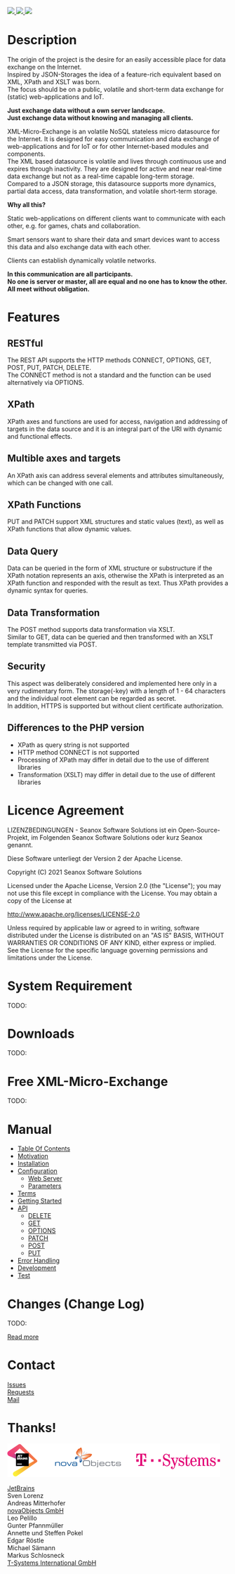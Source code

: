 <p>
  <a href="https://github.com/seanox/xml-micro-exchange-js/pulls">
    <img src="https://img.shields.io/badge/development-active-green?style=for-the-badge">
  </a>
  <a href="https://github.com/seanox/xml-micro-exchange-js/issues">
    <img src="https://img.shields.io/badge/maintenance-active-green?style=for-the-badge">
  </a>
  <a href="http://seanox.de/contact">
    <img src="https://img.shields.io/badge/support-active-green?style=for-the-badge">
  </a>
</p>


# Description
The origin of the project is the desire for an easily accessible place for data
exchange on the Internet.  
Inspired by JSON-Storages the idea of a feature-rich equivalent based on XML,
XPath and XSLT was born.  
The focus should be on a public, volatile and short-term data exchange for
(static) web-applications and IoT.

__Just exchange data without a own server landscape.__  
__Just exchange data without knowing and managing all clients.__

XML-Micro-Exchange is an volatile NoSQL stateless micro datasource for the
Internet. It is designed for easy communication and data exchange of
web-applications and for IoT or for other Internet-based modules and
components.  
The XML based datasource is volatile and lives through continuous use and
expires through inactivity. They are designed for active and near real-time data
exchange but not as a real-time capable long-term storage.  
Compared to a JSON storage, this datasource supports more dynamics, partial data
access, data transformation, and volatile short-term storage. 

__Why all this?__

Static web-applications on different clients want to communicate with each
other, e.g. for games, chats and collaboration.

Smart sensors want to share their data and smart devices want to access this
data and also exchange data with each other.

Clients can establish dynamically volatile networks.

__In this communication are all participants.__  
__No one is server or master, all are equal and no one has to know the other.__  
__All meet without obligation.__


# Features

## RESTful
The REST API supports the HTTP methods CONNECT, OPTIONS, GET, POST, PUT, PATCH,
DELETE.  
The CONNECT method is not a standard and the function can be used
alternatively via OPTIONS.  

## XPath
XPath axes and functions are used for access, navigation and addressing of
targets in the data source and it is an integral part of the URI with dynamic
and functional effects.

## Multible axes and targets
An XPath axis can address several elements and attributes simultaneously, which
can be changed with one call.

## XPath Functions
PUT and PATCH support XML structures and static values (text), as well as XPath
functions that allow dynamic values. 

## Data Query
Data can be queried in the form of XML structure or substructure if the XPath
notation represents an axis, otherwise the XPath is interpreted as an XPath
function and responded with the result as text. 
Thus XPath provides a dynamic syntax for queries.

## Data Transformation
The POST method supports data transformation via XSLT.  
Similar to GET, data can be queried and then transformed with an XSLT template
transmitted via POST.

## Security
This aspect was deliberately considered and implemented here only in a very
rudimentary form. The storage(-key) with a length of 1 - 64 characters and the
individual root element can be regarded as secret.  
In addition, HTTPS is supported but without client certificate authorization.   

## Differences to the PHP version
- XPath as query string is not supported
- HTTP method CONNECT is not supported
- Processing of XPath may differ in detail due to the use of different libraries
- Transformation (XSLT) may differ in detail due to the use of different libraries


# Licence Agreement
LIZENZBEDINGUNGEN - Seanox Software Solutions ist ein Open-Source-Projekt, im
Folgenden Seanox Software Solutions oder kurz Seanox genannt.
 
Diese Software unterliegt der Version 2 der Apache License.

Copyright (C) 2021 Seanox Software Solutions

Licensed under the Apache License, Version 2.0 (the "License"); you may not use
this file except in compliance with the License. You may obtain a copy of the
License at

http://www.apache.org/licenses/LICENSE-2.0

Unless required by applicable law or agreed to in writing, software distributed
under the License is distributed on an "AS IS" BASIS, WITHOUT WARRANTIES OR
CONDITIONS OF ANY KIND, either express or implied. See the License for the
specific language governing permissions and limitations under the License.


# System Requirement
TODO:


# Downloads
TODO:


# Free XML-Micro-Exchange 
TODO:


# Manual
* [Table Of Contents](https://github.com/seanox/xml-micro-exchange-js/blob/master/manual/README.md#manual)
* [Motivation](https://github.com/seanox/xml-micro-exchange-js/blob/master/manual/motivation.md)
* [Installation](https://github.com/seanox/xml-micro-exchange-js/blob/master/manual/installation.md)
* [Configuration](https://github.com/seanox/xml-micro-exchange-js/blob/master/manual/configuration.md)
    * [Web Server](https://github.com/seanox/xml-micro-exchange-js/blob/master/manual/configuration.md#web-server)
    * [Parameters](https://github.com/seanox/xml-micro-exchange-js/blob/master/manual/configuration.md#parameters)
* [Terms](https://github.com/seanox/xml-micro-exchange-js/blob/master/manual/terms.md)
* [Getting Started](https://github.com/seanox/xml-micro-exchange-js/blob/master/manual/getting-started.md)
* [API](https://github.com/seanox/xml-micro-exchange-js/blob/master/manual/api.md)
    * [DELETE](https://github.com/seanox/xml-micro-exchange-js/blob/master/manual/api-delete.md)
    * [GET](https://github.com/seanox/xml-micro-exchange-js/blob/master/manual/api-get.md)
    * [OPTIONS](https://github.com/seanox/xml-micro-exchange-js/blob/master/manual/api-options.md)
    * [PATCH](https://github.com/seanox/xml-micro-exchange-js/blob/master/manual/api-patch.md)
    * [POST](https://github.com/seanox/xml-micro-exchange-js/blob/master/manual/api-post.md)
    * [PUT](https://github.com/seanox/xml-micro-exchange-js/blob/master/manual/api-put.md)
* [Error Handling](https://github.com/seanox/xml-micro-exchange-js/blob/master/manual/error-handling.md)
* [Development](https://github.com/seanox/xml-micro-exchange-js/blob/master/manual/development.md)
* [Test](https://github.com/seanox/xml-micro-exchange-js/blob/master/manual/test.md)


# Changes (Change Log)
TODO:

[Read more](https://raw.githubusercontent.com/seanox/xml-micro-exchange-js/master/CHANGES)


# Contact
[Issues](https://github.com/seanox/xml-online-storage/issues)  
[Requests](https://github.com/seanox/xml-online-storage/pulls)  
[Mail](http://seanox.de/contact)  


# Thanks!
<img src="https://raw.githubusercontent.com/seanox/seanox/master/sources/resources/images/thanks.png">

[JetBrains](https://www.jetbrains.com/?from=seanox)  
Sven Lorenz  
Andreas Mitterhofer  
[novaObjects GmbH](https://www.novaobjects.de)  
Leo Pelillo  
Gunter Pfannm&uuml;ller  
Annette und Steffen Pokel  
Edgar R&ouml;stle  
Michael S&auml;mann  
Markus Schlosneck  
[T-Systems International GmbH](https://www.t-systems.com)
